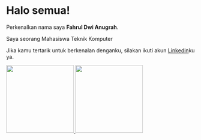 # Halo semua! 

Perkenalkan nama saya **Fahrul Dwi Anugrah**.

Saya seorang Mahasiswa Teknik Komputer

Jika kamu tertarik untuk berkenalan denganku, silakan ikuti akun [Linkedin](https://www.linkedin.com/in/fahrulanugrh86/)ku ya.

<p align="left">
<a href="https://github.com/fahrulanugrh86">
  <img height="180em" src="https://github-readme-stats-eight-theta.vercel.app/api?username=fahrulanugrh86&show_icons=true&theme=algolia&include_all_commits=true&count_private=true"/>
  <img height="180em" src="https://github-readme-stats-eight-theta.vercel.app/api/top-langs/?username=fahrulanugrh86&layout=compact&langs_count=8&theme=algolia"/>
</a>
</p>

